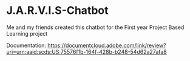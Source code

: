 # J.A.R.V.I.S-Chatbot
Me and my friends created this chatbot for the First year Project Based Learning project

Documentation: https://documentcloud.adobe.com/link/review?uri=urn:aaid:scds:US:75576f1b-164f-428b-b248-54d62a27afa8
